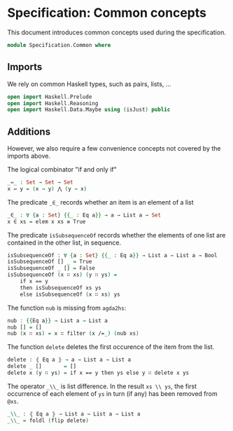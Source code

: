 # Specification: Common concepts

This document introduces common concepts used during the specification.

```agda
module Specification.Common where
```

## Imports

We rely on common Haskell types, such as pairs, lists, …

```agda
open import Haskell.Prelude
open import Haskell.Reasoning
open import Haskell.Data.Maybe using (isJust) public
```

## Additions

However, we also require a few convenience concepts
not covered by the imports above.

The logical combinator "if and only if"

```agda
_⇔_ : Set → Set → Set
x ⇔ y = (x → y) ⋀ (y → x)
```

The predicate `_∈_` records whether an item is an element of a list

```agda
_∈_ : ∀ {a : Set} {{_ : Eq a}} → a → List a → Set
x ∈ xs = elem x xs ≡ True
```

The predicate `isSubsequenceOf` records whether
the elements of one list are contained in the other list,
in sequence.

```agda
isSubsequenceOf : ∀ {a : Set} {{_ : Eq a}} → List a → List a → Bool
isSubsequenceOf [] _ = True
isSubsequenceOf _ [] = False
isSubsequenceOf (x ∷ xs) (y ∷ ys) =
    if x == y
    then isSubsequenceOf xs ys
    else isSubsequenceOf (x ∷ xs) ys
```

The function `nub` is missing from `agda2hs`:

```agda
nub : {{Eq a}} → List a → List a
nub [] = []
nub (x ∷ xs) = x ∷ filter (x /=_) (nub xs)
```

The function `delete` deletes the first occurence
of the item from the list.

```agda
delete : ⦃ Eq a ⦄ → a → List a → List a
delete _ []       = []
delete x (y ∷ ys) = if x == y then ys else y ∷ delete x ys
```

The operator `_\\_` is list difference.
In the result `xs \\ ys`,
the first occurrence of each element of `ys`
in turn (if any) has been removed from `@xs`.

```agda
_\\_ : ⦃ Eq a ⦄ → List a → List a → List a
_\\_ = foldl (flip delete)
```
